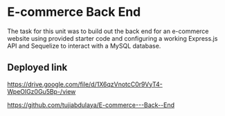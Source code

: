 # E-commerce Back End

The task for this unit was to build out the back end for an e-commerce website using provided starter code and configuring a working Express.js API and Sequelize to interact with a MySQL database.

## Deployed link 

https://drive.google.com/file/d/1X6qzVnotcC0r9VyT4-WpeOlGz0Gu5Bp-/view

https://github.com/tujiabdulaya/E-commerce---Back--End